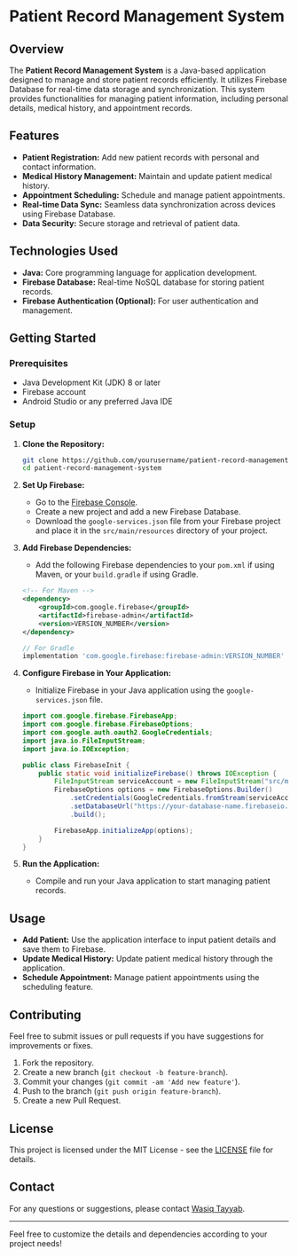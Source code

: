 # Patient Record Management System

## Overview

The **Patient Record Management System** is a Java-based application designed to manage and store patient records efficiently. It utilizes Firebase Database for real-time data storage and synchronization. This system provides functionalities for managing patient information, including personal details, medical history, and appointment records.

## Features

- **Patient Registration:** Add new patient records with personal and contact information.
- **Medical History Management:** Maintain and update patient medical history.
- **Appointment Scheduling:** Schedule and manage patient appointments.
- **Real-time Data Sync:** Seamless data synchronization across devices using Firebase Database.
- **Data Security:** Secure storage and retrieval of patient data.

## Technologies Used

- **Java:** Core programming language for application development.
- **Firebase Database:** Real-time NoSQL database for storing patient records.
- **Firebase Authentication (Optional):** For user authentication and management.

## Getting Started

### Prerequisites

- Java Development Kit (JDK) 8 or later
- Firebase account
- Android Studio or any preferred Java IDE

### Setup

1. **Clone the Repository:**
    ```bash
    git clone https://github.com/yourusername/patient-record-management-system.git
    cd patient-record-management-system
    ```

2. **Set Up Firebase:**
    - Go to the [Firebase Console](https://console.firebase.google.com/).
    - Create a new project and add a new Firebase Database.
    - Download the `google-services.json` file from your Firebase project and place it in the `src/main/resources` directory of your project.

3. **Add Firebase Dependencies:**
    - Add the following Firebase dependencies to your `pom.xml` if using Maven, or your `build.gradle` if using Gradle.
    ```xml
    <!-- For Maven -->
    <dependency>
        <groupId>com.google.firebase</groupId>
        <artifactId>firebase-admin</artifactId>
        <version>VERSION_NUMBER</version>
    </dependency>
    ```

    ```gradle
    // For Gradle
    implementation 'com.google.firebase:firebase-admin:VERSION_NUMBER'
    ```

4. **Configure Firebase in Your Application:**
    - Initialize Firebase in your Java application using the `google-services.json` file.

    ```java
    import com.google.firebase.FirebaseApp;
    import com.google.firebase.FirebaseOptions;
    import com.google.auth.oauth2.GoogleCredentials;
    import java.io.FileInputStream;
    import java.io.IOException;

    public class FirebaseInit {
        public static void initializeFirebase() throws IOException {
            FileInputStream serviceAccount = new FileInputStream("src/main/resources/google-services.json");
            FirebaseOptions options = new FirebaseOptions.Builder()
                .setCredentials(GoogleCredentials.fromStream(serviceAccount))
                .setDatabaseUrl("https://your-database-name.firebaseio.com/")
                .build();

            FirebaseApp.initializeApp(options);
        }
    }
    ```

5. **Run the Application:**
    - Compile and run your Java application to start managing patient records.

## Usage

- **Add Patient:** Use the application interface to input patient details and save them to Firebase.
- **Update Medical History:** Update patient medical history through the application.
- **Schedule Appointment:** Manage patient appointments using the scheduling feature.

## Contributing

Feel free to submit issues or pull requests if you have suggestions for improvements or fixes.

1. Fork the repository.
2. Create a new branch (`git checkout -b feature-branch`).
3. Commit your changes (`git commit -am 'Add new feature'`).
4. Push to the branch (`git push origin feature-branch`).
5. Create a new Pull Request.

## License

This project is licensed under the MIT License - see the [LICENSE](LICENSE) file for details.

## Contact

For any questions or suggestions, please contact [Wasiq Tayyab](mailto:wasiqtayyab30@gmail.com).

---

Feel free to customize the details and dependencies according to your project needs!
